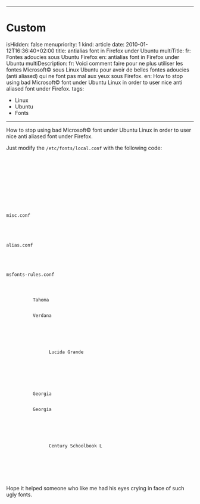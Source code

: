-----

# Custom 
isHidden:       false
menupriority:   1
kind:           article
date:           2010-01-12T16:36:40+02:00
title: antialias font in Firefox under Ubuntu
multiTitle: 
    fr: Fontes adoucies sous Ubuntu Firefox
    en: antialias font in Firefox under Ubuntu
multiDescription:
    fr: Voici comment faire pour ne plus utiliser les fontes Microsoft© sous Linux Ubuntu pour avoir de belles fontes adoucies (anti aliased) qui ne font pas mal aux yeux sous Firefox.
    en: How to stop using bad Microsoft© font under Ubuntu Linux in order to user nice anti aliased font under Firefox.
tags:
  - Linux
  - Ubuntu
  - Fonts

-----



How to stop using bad Microsoft© font under Ubuntu Linux in order to user nice anti aliased font under Firefox.


Just modify the <code>/etc/fonts/local.conf</code> with the following code: 


<div>
<code class="xml" file="local.conf">

<?xml version="1.0"?>
<!DOCTYPE fontconfig SYSTEM "fonts.dtd">
<fontconfig>

<!-- Miscellaneous settings -->

<include ignore_missing="yes">misc.conf</include>

<!-- Define alias -->

<include ignore_missing="yes">alias.conf</include>

<!-- Rules for Microsoft fonts -->

<include ignore_missing="yes">msfonts-rules.conf</include>

  <match target="pattern" name="family" >
      <test name="family" qual="any" >
          <string>Tahoma</string>
      </test>
      <edit mode="assign" name="family" >
          <string>Verdana</string>
      </edit>
  </match>
  <selectfont>
      <acceptfont>
          <pattern>
              <patelt name="family"> 
                <string>Lucida Grande</string> 
              </patelt>
          </pattern>
      </acceptfont>
  </selectfont>

  <match target="pattern" name="family" >
      <test name="family" qual="any" >
          <string>Georgia</string>
      </test>
      <edit mode="assign" name="family" >
          <string>Georgia</string>
      </edit>
  </match>
  <selectfont>
      <acceptfont>
          <pattern>
              <patelt name="family"> 
                <string>Century Schoolbook L</string> 
              </patelt>
          </pattern>
      </acceptfont>
  </selectfont>

</fontconfig>
</code>
</div>

Hope it helped someone who like me had his eyes crying in face of such ugly fonts.

